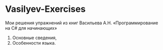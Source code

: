 # Vasilyev-Exercises
Мои решения упражнений из книг Васильева А.Н. «Программирование на C# для начинающих»

1. Основные сведения,
2. Особенности языка.
